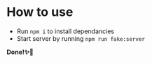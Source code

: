 # How to use

- Run `npm i` to install dependancies
- Start server by running `npm run fake:server`

**Done!✨🎊**
